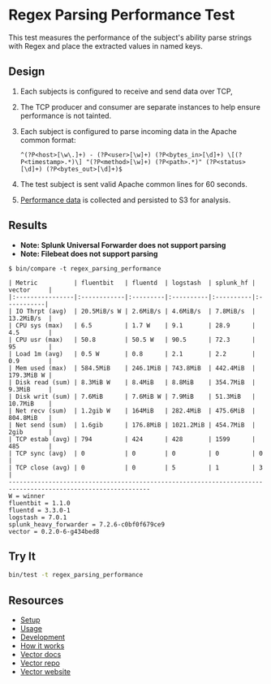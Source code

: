 # Regex Parsing Performance Test

This test measures the performance of the subject's ability parse strings with Regex
and place the extracted values in named keys.

## Design

1. Each subjects is configured to receive and send data over TCP,
2. The TCP producer and consumer are separate instances to help ensure performance is not tainted.
3. Each subject is configured to parse incoming data in the Apache common format:

   ```
   ^(?P<host>[\w\.]+) - (?P<user>[\w]+) (?P<bytes_in>[\d]+) \[(?P<timestamp>.*)\] "(?P<method>[\w]+) (?P<path>.*)" (?P<status>[\d]+) (?P<bytes_out>[\d]+)$
   ```

4. The test subject is sent valid Apache common lines for 60 seconds.
5. [Performance data][performance_data] is collected and persisted to S3 for analysis.

## Results

* **Note: Splunk Universal Forwarder does not support parsing**
* **Note: Filebeat does not support parsing**

```
$ bin/compare -t regex_parsing_performance

| Metric          | fluentbit   | fluentd  | logstash  | splunk_hf | vector     |
|:----------------|:------------|:---------|:----------|:----------|:-----------|
| IO Thrpt (avg)  | 20.5MiB/s W | 2.6MiB/s | 4.6MiB/s  | 7.8MiB/s  | 13.2MiB/s  |
| CPU sys (max)   | 6.5         | 1.7 W    | 9.1       | 28.9      | 4.5        |
| CPU usr (max)   | 50.8        | 50.5 W   | 90.5      | 72.3      | 95         |
| Load 1m (avg)   | 0.5 W       | 0.8      | 2.1       | 2.2       | 0.9        |
| Mem used (max)  | 584.5MiB    | 246.1MiB | 743.8MiB  | 442.4MiB  | 179.3MiB W |
| Disk read (sum) | 8.3MiB W    | 8.4MiB   | 8.8MiB    | 354.7MiB  | 9.3MiB     |
| Disk writ (sum) | 7.6MiB      | 7.6MiB W | 7.9MiB    | 51.3MiB   | 10.7MiB    |
| Net recv (sum)  | 1.2gib W    | 164MiB   | 282.4MiB  | 475.6MiB  | 804.8MiB   |
| Net send (sum)  | 1.6gib      | 176.8MiB | 1021.2MiB | 454.7MiB  | 2gib       |
| TCP estab (avg) | 794         | 424      | 428       | 1599      | 485        |
| TCP sync (avg)  | 0           | 0        | 0         | 0         | 0          |
| TCP close (avg) | 0           | 0        | 5         | 1         | 3          |
-------------------------------------------------------------------------------------------------------------
W = winner
fluentbit = 1.1.0
fluentd = 3.3.0-1
logstash = 7.0.1
splunk_heavy_forwarder = 7.2.6-c0bf0f679ce9
vector = 0.2.0-6-g434bed8
```

## Try It

```bash
bin/test -t regex_parsing_performance
```

## Resources

* [Setup][setup]
* [Usage][usage]
* [Development][development]
* [How it works][how_it_works]
* [Vector docs][docs]
* [Vector repo][repo]
* [Vector website][website]


[development]: /README.md#development
[docs]: https://docs.vector.dev
[how_it_works]: /README.md#how-it-works
[performance_data]: /README.md#performance-data
[repo]: https://github.com/timberio/vector
[setup]: /README.md#setup
[usage]: /README.md#usage
[website]: https://vector.dev
